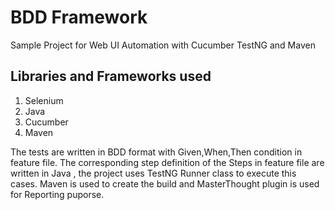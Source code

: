# BDD Framework
Sample Project for Web UI Automation with Cucumber TestNG and Maven


## Libraries and Frameworks used

1. Selenium
2. Java
3. Cucumber
4. Maven

The tests are written in BDD format with Given,When,Then condition in feature file.
The corresponding step definition of the Steps in feature file are written in Java , the project uses TestNG Runner class to execute this cases.
Maven is used to create the build and MasterThought plugin is used for Reporting puporse.
